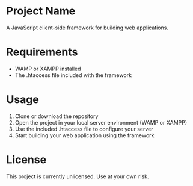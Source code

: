 # **Project Name**
A JavaScript client-side framework for building web applications.

# **Requirements**
* WAMP or XAMPP installed
* The .htaccess file included with the framework

# **Usage**
1. Clone or download the repository
2. Open the project in your local server environment (WAMP or XAMPP)
3. Use the included .htaccess file to configure your server
4. Start building your web application using the framework

# **License**
This project is currently unlicensed. Use at your own risk.